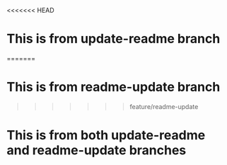 <<<<<<< HEAD
# This is from update-readme branch
=======
# This is from readme-update branch
>>>>>>> feature/readme-update
# This is from both update-readme and readme-update branches
